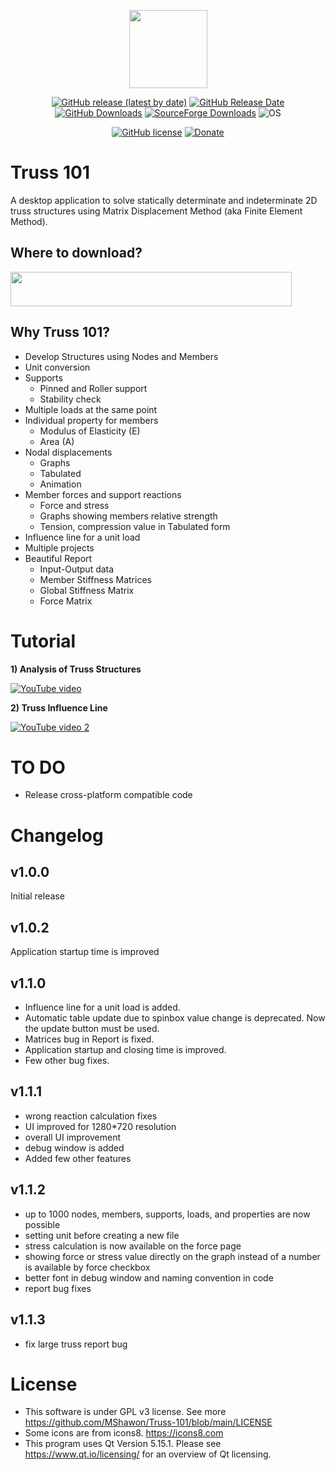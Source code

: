 <p align="center">
  <img src="https://github.com/MShawon/Truss-101/blob/gh-pages/logo.png?raw=True" width="125" height="125">
</p>
<p align="center">
  <a href="https://github.com/MShawon/Truss-101/releases/latest"><img alt="GitHub release (latest by date)" src="https://img.shields.io/github/v/release/MShawon/Truss-101?color=success"></a>
  <a href="https://github.com/MShawon/Truss-101/releases/latest"><img alt="GitHub Release Date" src="https://img.shields.io/github/release-date/MShawon/Truss-101?color=success"></a>
  <a href="https://github.com/MShawon/Truss-101/"><img alt="GitHub Downloads" src="https://img.shields.io/github/downloads/MShawon/Truss-101/total?label=GitHub%20downloads&color=success"></a>
  <a href="https://sourceforge.net/projects/truss-101/"><img alt="SourceForge Downloads" src="https://img.shields.io/sourceforge/dt/truss-101?label=SourceForge%20downloads&color=success"></a>
  <img alt="OS" src="https://img.shields.io/badge/OS-Windows-success">
</p>
<p align="center">
  <a href="https://github.com/MShawon/Truss-101/blob/main/LICENSE"><img alt="GitHub license" src="https://img.shields.io/github/license/MShawon/Truss-101?color=important"></a>
  <a href="https://github.com/MShawon/Truss-101/blob/main/DONATE.md"><img alt="Donate" src="https://img.shields.io/badge/Donate-PayPal / Crypto-green.svg"></a>
</p>

# Truss 101
A desktop application to solve statically determinate and indeterminate 2D truss structures using Matrix Displacement Method (aka Finite Element Method).

## Where to download?
<p align='left'>
  <a href="https://github.com/MShawon/Truss-101/releases/download/1.1.3/Truss.101_win_Setup_v1.1.3.exe">
  <img src="https://img.shields.io/badge/v1.1.3-Download%20Truss%20101-green?logo=github&logoWidth=10&flat&logoColor=black" width="450" height="55">
  </a>
</p>


## Why Truss 101?
* Develop Structures using Nodes and Members
* Unit conversion
* Supports
  * Pinned and Roller support 
  * Stability check
* Multiple loads at the same point
* Individual property for members 
  * Modulus of Elasticity (E)
  * Area (A)
* Nodal displacements
  * Graphs
  * Tabulated
  * Animation
* Member forces and support reactions
  * Force and stress
  * Graphs showing members relative strength
  * Tension, compression value in Tabulated form
* Influence line for a unit load
* Multiple projects
* Beautiful Report 
  * Input-Output data
  * Member Stiffness Matrices
  * Global Stiffness Matrix
  * Force Matrix

# Tutorial 
**1) Analysis of Truss Structures**

[![YouTube video](https://github.com/MShawon/Truss-101/blob/gh-pages/tutorial.png?raw=True)](https://www.youtube.com/watch?v=5yi33cXewrU)

**2) Truss Influence Line**

[![YouTube video 2](https://github.com/MShawon/Truss-101/blob/gh-pages/tutorial2.png?raw=True)](https://www.youtube.com/watch?v=7H7eLLeZys8)

# TO DO
* Release cross-platform compatible code

# Changelog
## v1.0.0
Initial release

## v1.0.2
Application startup time is improved

## v1.1.0
* Influence line for a unit load is added.
* Automatic table update due to spinbox value change is deprecated. Now the update button must be used.
* Matrices bug in Report is fixed. 
* Application startup and closing time is improved.
* Few other bug fixes.

## v1.1.1
* wrong reaction calculation fixes
* UI improved for 1280*720 resolution
* overall UI improvement
* debug window is added
* Added few other features

## v1.1.2
* up to 1000 nodes, members, supports, loads, and properties are now possible
* setting unit before creating a new file
* stress calculation is now available on the force page
* showing force or stress value directly on the graph instead of a number is available by force checkbox
* better font in debug window and naming convention in code
* report bug fixes

## v1.1.3
* fix large truss report bug


# License
* This software is under GPL v3 license. See more <a href="https://github.com/MShawon/Truss-101/blob/main/LICENSE">https://github.com/MShawon/Truss-101/blob/main/LICENSE</a>
* Some icons are from icons8.  <a href="https://icons8.com">https://icons8.com</a>
* This program uses Qt Version 5.15.1. Please see <a href="https://www.qt.io/licensing/">https://www.qt.io/licensing/</a> for an overview of Qt licensing.
